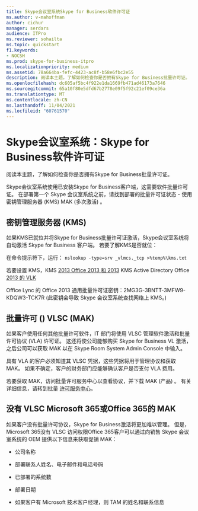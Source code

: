 ```yaml
---
title: Skype会议室系统Skype for Business软件许可证
ms.author: v-mahoffman
author: cichur
manager: serdars
audience: ITPro
ms.reviewer: sohailta
ms.topic: quickstart
f1.keywords:
- NOCSH
ms.prod: skype-for-business-itpro
ms.localizationpriority: medium
ms.assetid: 78a664ba-fefc-4423-ac8f-b58e6fbc2e55
description: 阅读本主题，了解如何检查你是否拥有Skype for Business批量许可证。
ms.openlocfilehash: dc605af5bc4f922e1da1669fb471ad46173a7646
ms.sourcegitcommit: 65a10f80e5dfd67b2778e09f5f92c21ef09ce36a
ms.translationtype: MT
ms.contentlocale: zh-CN
ms.lasthandoff: 11/04/2021
ms.locfileid: "60761570"
---
```

# <a name="skype-room-system-skype-for-business-software-license"></a>Skype会议室系统：Skype for Business软件许可证
 
阅读本主题，了解如何检查你是否拥有Skype for Business批量许可证。 
  
Skype会议室系统使用已安装Skype for Business客户端，这需要软件批量许可证。 在部署第一个 Skype 会议室系统之前，请找到部署的批量许可证状态 - 使用密钥管理服务器 (KMS) MAK (多次激活) 。
  
## <a name="key-management-servers-kms"></a>密钥管理服务器 (KMS) 

如果KMS已就位并将Skype for Business批量许可证激活，Skype会议室系统将自动激活 Skype for Business 客户端。 若要了解KMS是否就位：
  
在命令提示符下，运行：  `nslookup -type=srv _vlmcs._tcp >%temp%\kms.txt`
  
若要设置 KMS，KMS [2013 Office 2013 和 2013](/previous-versions/office/office-2013-resource-kit/ee624357(v=office.15)) KMS Active Directory Office [2013 的 VLK](/DeployOffice/vlactivation/gvlks)
  
Office Lync 的 Office 2013 通用批量许可证密钥：2MG3G-3BNTT-3MFW9-KDQW3-TCK7R (此密钥会导致 Skype 会议室系统查找网络上 KMS。) 
  
## <a name="multiple-activation-keys-mak-from-the-volume-license-service-center-vlsc"></a>批量许可 () VLSC (MAK) 

如果客户使用任何其他批量许可软件，IT 部门将使用 VLSC 管理软件激活和批量许可协议 (VLA) 许可证。 这还将使公司能够购买 Skype for Business VL 激活，之后公司可以获取 MAK 以在 Skype Room System Admin Console 中输入。
  
具有 VLA 的客户必须知道其 VLSC 凭据，这些凭据将用于管理协议和获取 MAK。 如果不确定，客户的财务部门应能够确认客户是否支付 VLA 费用。
  
若要获取 MAK，访问批量许可服务中心以查看协议，并下载 MAK (产品) 。 有关详细信息，请转到批量 [许可服务中心](https://www.microsoft.com/Licensing/servicecenter/default.aspx)。 
  
## <a name="mak-for-microsoft-365-or-office-365-without-vlsc-access"></a>没有 VLSC Microsoft 365或Office 365的 MAK

如果客户没有批量许可协议，Skype for Business激活将更加难以管理。 但是，Microsoft 365没有 VLSC 访问权限Office 365客户可以通过向销售 Skype 会议室系统的 OEM 提供以下信息来获取促销 MAK：
  
- 公司名称
    
- 部署联系人姓名、电子邮件和电话号码
    
- 已部署的系统数
    
- 部署日期
    
- 如果客户有 Microsoft 技术客户经理，则 TAM 的姓名和联系信息
